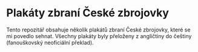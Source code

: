 # Plakáty zbraní České zbrojovky
Tento repozitář obsahuje několik plakátů zbraní České zbrojovky, které se mi povedlo sehnat. Všechny plakáty byly přeloženy z angličtiny do češtiny (fanouškovský neoficiální překlad). 